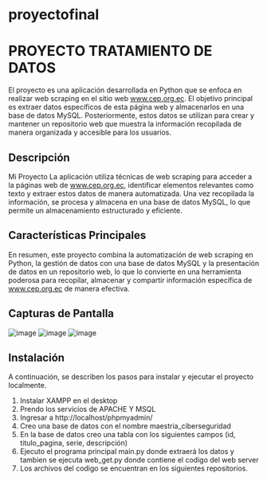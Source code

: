 # proyectofinal
# PROYECTO TRATAMIENTO DE DATOS

El proyecto es una aplicación desarrollada en Python que se enfoca en realizar web scraping en el sitio web www.cep.org.ec. El objetivo principal es extraer datos específicos de esta página web y almacenarlos en una base de datos MySQL. 
Posteriormente, estos datos se utilizan para crear y mantener un repositorio web que muestra la información recopilada de manera organizada y accesible para los usuarios.
## Descripción

Mi Proyecto La aplicación utiliza técnicas de web scraping para acceder a la páginas web de www.cep.org.ec, identificar elementos relevantes como texto y extraer estos datos de manera automatizada. 
Una vez recopilada la información, se procesa y almacena en una base de datos MySQL, lo que permite un almacenamiento estructurado y eficiente.

## Características Principales

En resumen, este proyecto combina la automatización de web scraping en Python, la gestión de datos con una base de datos MySQL y la presentación de datos en un repositorio web, 
lo que lo convierte en una herramienta poderosa para recopilar, almacenar y compartir información específica de www.cep.org.ec de manera efectiva.

## Capturas de Pantalla
![image](https://github.com/eguanoluisa/eguanoluisa/assets/140255727/daae6ea1-c91e-4402-a329-e59b2a851c93)
![image](https://github.com/eguanoluisa/eguanoluisa/assets/140255727/6d9c8b36-1d9a-45cc-9f43-23ca16c5c54d)
![image](https://github.com/eguanoluisa/eguanoluisa/assets/140255727/0f3e0cc6-3af1-42b4-a368-a015de24eb57)

## Instalación

A continuación, se describen los pasos para instalar y ejecutar el proyecto localmente.

1. Instalar XAMPP en el desktop 
2. Prendo los servicios de APACHE Y MSQL
3. Ingresar a http://localhost/phpmyadmin/
4. Creo una base de datos con el nombre maestria_ciberseguridad
5. En la base de datos creo una tabla con los siguientes campos (id, titulo_pagina, serie, descripción)
6. Ejecuto el programa principal main.py donde extraerá los datos y tambien se ejecuta web_get.py donde contiene el codigo del web server
7. Los archivos del codigo se encuentran en los siguientes repositorios.

